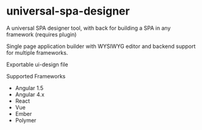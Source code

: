 # universal-spa-designer
A universal SPA designer tool, with back for building a SPA in any framework (requires plugin)

Single page application builder with WYSIWYG editor and backend support for multiple frameworks.

Exportable ui-design file

 Supported Frameworks
  - Angular 1.5
  - Angular 4.x
  - React
  - Vue
  - Ember
  - Polymer
  

